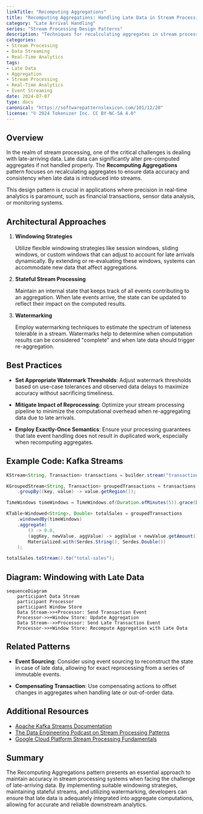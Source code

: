 ```yaml
---
linkTitle: "Recomputing Aggregations"
title: "Recomputing Aggregations: Handling Late Data in Stream Processing"
category: "Late Arrival Handling"
series: "Stream Processing Design Patterns"
description: "Techniques for recalculating aggregates in stream processing systems when late data arrives, altering the outcome of previous computations to maintain accuracy."
categories:
- Stream Processing
- Data Streaming
- Real-Time Analytics
tags:
- Late Data
- Aggregation
- Stream Processing
- Real-Time Analytics
- Event Streaming
date: 2024-07-07
type: docs
canonical: "https://softwarepatternslexicon.com/101/12/20"
license: "© 2024 Tokenizer Inc. CC BY-NC-SA 4.0"
---
```


## Overview

In the realm of stream processing, one of the critical challenges is dealing with late-arriving data. Late data can significantly alter pre-computed aggregates if not handled properly. The **Recomputing Aggregations** pattern focuses on recalculating aggregates to ensure data accuracy and consistency when late data is introduced into streams.

This design pattern is crucial in applications where precision in real-time analytics is paramount, such as financial transactions, sensor data analysis, or monitoring systems.

## Architectural Approaches

1. **Windowing Strategies**

   Utilize flexible windowing strategies like session windows, sliding windows, or custom windows that can adjust to account for late arrivals dynamically. By extending or re-evaluating these windows, systems can accommodate new data that affect aggregations.

2. **Stateful Stream Processing**

   Maintain an internal state that keeps track of all events contributing to an aggregation. When late events arrive, the state can be updated to reflect their impact on the computed results.

3. **Watermarking**

   Employ watermarking techniques to estimate the spectrum of lateness tolerable in a stream. Watermarks help to determine when computation results can be considered "complete" and when late data should trigger re-aggregation.

## Best Practices

- **Set Appropriate Watermark Thresholds**: Adjust watermark thresholds based on use-case tolerances and observed data delays to maximize accuracy without sacrificing timeliness.
  
- **Mitigate Impact of Reprocessing**: Optimize your stream processing pipeline to minimize the computational overhead when re-aggregating data due to late arrivals.

- **Employ Exactly-Once Semantics**: Ensure your processing guarantees that late event handling does not result in duplicated work, especially when recomputing aggregates.

## Example Code: Kafka Streams

```java
KStream<String, Transaction> transactions = builder.stream("transactions");

KGroupedStream<String, Transaction> groupedTransactions = transactions
    .groupBy((key, value) -> value.getRegion());

TimeWindows timeWindows = TimeWindows.of(Duration.ofMinutes(5)).grace(Duration.ofMinutes(1));

KTable<Windowed<String>, Double> totalSales = groupedTransactions
    .windowedBy(timeWindows)
    .aggregate(
        () -> 0.0,
        (aggKey, newValue, aggValue) -> aggValue + newValue.getAmount(),
        Materialized.with(Serdes.String(), Serdes.Double())
    );

totalSales.toStream().to("total-sales");
```

## Diagram: Windowing with Late Data

```mermaid
sequenceDiagram
    participant Data Stream
    participant Processor
    participant Window Store
    Data Stream->>+Processor: Send Transaction Event
    Processor->>+Window Store: Update Aggregation
    Data Stream-->>Processor: Send Late Transaction Event
    Processor->>+Window Store: Recompute Aggregation with Late Data
```

## Related Patterns

- **Event Sourcing**: Consider using event sourcing to reconstruct the state in case of late data, allowing for exact reprocessing from a series of immutable events.
  
- **Compensating Transaction**: Use compensating actions to offset changes in aggregates when handling late or out-of-order data.

## Additional Resources

- [Apache Kafka Streams Documentation](https://kafka.apache.org/documentation/streams)
- [The Data Engineering Podcast on Stream Processing Patterns](https://www.dataengineeringpodcast.com/)
- [Google Cloud Platform Stream Processing Fundamentals](https://cloud.google.com/stream-processing)

## Summary

The Recomputing Aggregations pattern presents an essential approach to maintain accuracy in stream processing systems when facing the challenge of late-arriving data. By implementing suitable windowing strategies, maintaining stateful streams, and utilizing watermarking, developers can ensure that late data is adequately integrated into aggregate computations, allowing for accurate and reliable downstream analytics.
